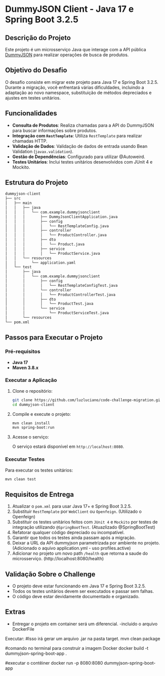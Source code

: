 
# DummyJSON Client - Java 17 e Spring Boot 3.2.5

## Descrição do Projeto

Este projeto é um microsserviço Java que interage com a API pública [DummyJSON](https://dummyjson.com/docs/products) para realizar operações de busca de produtos. 

## Objetivo do Desafio

O desafio consiste em migrar este projeto para Java 17 e Spring Boot 3.2.5. Durante a migração, você enfrentará várias dificuldades, incluindo a adaptação ao novo namespace, substituição de métodos depreciados e ajustes em testes unitários.

## Funcionalidades

- **Consulta de Produtos**: Realiza chamadas para a API do DummyJSON para buscar informações sobre produtos.
- **Integração com `RestTemplate`**: Utiliza `RestTemplate` para realizar chamadas HTTP.
- **Validação de Dados**: Validação de dados de entrada usando Bean Validation (`javax.validation`).
- **Gestão de Dependências**: Configurado para utilizar @Autoweird.
- **Testes Unitários**: Inclui testes unitários desenvolvidos com JUnit 4 e Mockito.

## Estrutura do Projeto

```bash
dummyjson-client
├── src
│   ├── main
│   │   ├── java
│   │   │   └── com.example.dummyjsonclient
│   │   │       ├── DummyJsonClientApplication.java
│   │   │       ├── config
│   │   │       │   └── RestTemplateConfig.java
│   │   │       ├── controller
│   │   │       │   └── ProductController.java
│   │   │       ├── dto
│   │   │       │   └── Product.java
│   │   │       ├── service
│   │   │       │   └── ProductService.java
│   │   └── resources
│   │       └── application.yaml
│   └── test
│       ├── java
│       │   └── com.example.dummyjsonclient
│       │       ├── config
│       │       │   └── RestTemplateConfigTest.java
│       │       └── controller
│       │       │   └── ProductControllerTest.java
│       │       ├── dto
│       │       │   └── ProductTest.java
│       │       └── service
│       │           └── ProductServiceTest.java
│       └── resources
└── pom.xml
```

## Passos para Executar o Projeto

### Pré-requisitos

- **Java 17**
- **Maven 3.8.x**

### Executar a Aplicação

1. Clone o repositório:

    ```bash
    git clone https://github.com/luzluciano/code-challenge-migration.git
    cd dummyjson-client
    ```

2. Compile e execute o projeto:

    ```bash
    mvn clean install
    mvn spring-boot:run
    ```

3. Acesse o serviço:

    O serviço estará disponível em `http://localhost:8080`.

### Executar Testes

Para executar os testes unitários:

```bash
mvn clean test
```

## Requisitos de Entrega

1. Atualizar o `pom.xml` para usar Java 17+ e Spring Boot 3.2.5. 
2. Substituir `RestTemplate` por `WebClient` ou `Openfeign`.  (Utilizado o Openfeign)
3. Substituir os testes unitários feitos com `JUnit 4` e `Mockito` por testes de integração utilizando `@SpringBootTest`. (Atuazlizado @SpringBootTest)
4. Refatorar qualquer código depreciado ou incompatível.
5. Garantir que todos os testes ainda passam após a migração.
6. Deixar a URL da API dummyjson parametrizada por ambiente no projeto. (Adicionado o aquivo application.yml - uso profiles.active)
7. Adicionar no projeto um novo path `/health` que retorna a saude do microsserviço.   (http://localhost:8080/health)

## Validação Sobre o Challenge

- O projeto deve estar funcionando em Java 17 e Spring Boot 3.2.5.
- Todos os testes unitários devem ser executados e passar sem falhas.
- O código deve estar devidamente documentado e organizado.

## Extras

- Entregar o projeto em container será um diferencial.
-incluido o arquivo DockerFile

Executar:
#Isso irá gerar um arquivo .jar na pasta target.
mvn clean package

#comando no terminal para construir a imagem Docker
docker build -t dummyjson-spring-boot-app .

#executar o contêiner
docker run -p 8080:8080 dummyjson-spring-boot-app
